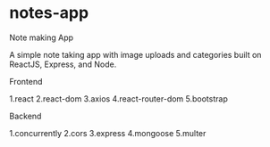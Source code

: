 # notes-app
Note making App

A simple note taking app with image uploads and categories built on ReactJS, Express, and Node.

Frontend

1.react
2.react-dom
3.axios
4.react-router-dom
5.bootstrap

Backend

1.concurrently
2.cors
3.express
4.mongoose
5.multer







